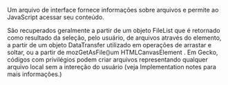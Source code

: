 Um arquivo de interface fornece informações sobre arquivos e permite ao JavaScript acessar seu conteúdo.

São recuperados geralmente a partir de um objeto FileList que é retornado como resultado da seleção, pelo usuário, de arquivos através do elemento, a partir de um objeto DataTransfer utilizado em operações de arrastar e soltar, ou a partir de mozGetAsFile()um HTMLCanvasElement . Em Gecko, códigos com privilégios podem criar arquivos representando qualquer arquivo local sem a intereção do usuário (veja Implementation notes para mais informações.)